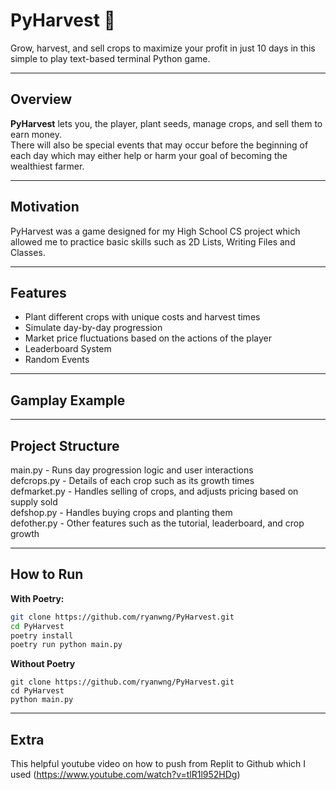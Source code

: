 # PyHarvest 🌿

Grow, harvest, and sell crops to maximize your profit in just 10 days in this simple to play text-based terminal Python game.

---

## Overview
**PyHarvest** lets you, the player, plant seeds, manage crops, and sell them to earn money. <br> 
There will also be special events that may occur before the beginning of each day which may either help or harm your goal of becoming the wealthiest farmer. 

---

## Motivation
PyHarvest was a game designed for my High School CS project which allowed me to practice basic skills such as 2D Lists, Writing Files and Classes.

---

## Features
- Plant different crops with unique costs and harvest times  
- Simulate day-by-day progression  
- Market price fluctuations based on the actions of the player
- Leaderboard System
- Random Events
---

## Gamplay Example

---

## Project Structure
main.py - Runs day progression logic and user interactions <br>
defcrops.py - Details of each crop such as its growth times <br>
defmarket.py - Handles selling of crops, and adjusts pricing based on supply sold <br>
defshop.py - Handles buying crops and planting them <br>
defother.py - Other features such as the tutorial, leaderboard, and crop growth <br>

---

## How to Run

**With Poetry:**
```bash
git clone https://github.com/ryanwng/PyHarvest.git
cd PyHarvest
poetry install
poetry run python main.py
```

**Without Poetry**
```
git clone https://github.com/ryanwng/PyHarvest.git
cd PyHarvest
python main.py
```

---

## Extra

This helpful youtube video on how to push from Replit to Github which I used (https://www.youtube.com/watch?v=tlR1l952HDg)
